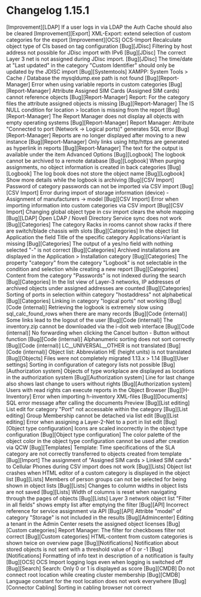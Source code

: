 # Changelog 1.15.1

[Improvement][LDAP] If a user logs in via LDAP the Auth Cache should also be cleared
[Improvement][Export] XML-Export: extend selection of custom categories for the export
[Improvement][OCS] OCS-Import Recalculate object type of CIs based on tag configuration
[Bug][JDisc] Filtering by host address not possible for JDisc import with IPv6
[Bug][JDisc] The correct Layer 3 net is not assigned during JDisc import.
[Bug][JDisc] The time/date at "Last updated" in the category "Custom Identifier" should only be updated by the JDISC import
[Bug][Systemtools] XAMPP: System Tools > Cache / Database the mysqldump.exe path is not found
[Bug][Report-Manager] Error when using variable reports in custom categories
[Bug][Report-Manager] Attribute Assigned SIM Cards (Assigned SIM cards) cannot reference objects
[Bug][Report-Manager] Report: For the category files the attribute assigned objects is missing
[Bug][Report-Manager] The IS NULL condition for location > location is missing from the report
[Bug][Report-Manager] The Report Manager does not display all objects with empty operating systems
[Bug][Report-Manager] Report Manager: Attribute "Connected to port (Network -> Logical ports)" generates SQL error
[Bug][Report-Manager] Reports are no longer displayed after moving to a new instance
[Bug][Report-Manager] Only links using http/https are generated as hyperlink in reports
[Bug][Report-Manager] The text for the output is available under the item Advanced Options
[Bug][Logbook] The logbook cannot be archived to a remote database
[Bug][Logbook] When purging assignments, no object information is created in back categories
[Bug][Logbook] The log book does not store the object name
[Bug][Logbook] Show more details while the logbook is archiving
[Bug][CSV Import] Password of category passwords can not be imported via CSV import
[Bug][CSV Import] Error during import of storage information (device) - Assignment of manufacturers -> model
[Bug][CSV Import] Error when importing information into custom categories via CSV import
[Bug][CSV Import] Changing global object type in csv import clears the whole mapping
[Bug][LDAP] Open LDAP / Novell Directory Service sync does not work
[Bug][Categories] The category Racks in rooms cannot show racks if there are switch/blade chassis with slots
[Bug][Categories] In the object list Application the field Title of the specific category Applications>Variant is missing
[Bug][Categories] The output of a yes/no field with nothing selected "-" is not correct
[Bug][Categories] Archived installations are displayed in the Application > Installation category
[Bug][Categories] The property "category" from the category "Logbook" is not selectable in the condition and selection while creating a new report
[Bug][Categories] Content from the category "Passwords" is not indexed during the search
[Bug][Categories] In the list view of Layer-3 networks, IP addresses of archived objects under assigned addresses are counted
[Bug][Categories] Sorting of ports in selection within category "hostaddress" not alphabetical
[Bug][Categories] Linking in category "logical ports" not working
[Bug][Code (internal)] Retrieving the logbook is extremely slow using sql_calc_found_rows when there are many records
[Bug][Code (internal)] Some links lead to the logout of the user
[Bug][Code (internal)] The inventory.zip cannot be downloaded via the i-doit web interface
[Bug][Code (internal)] No forwarding when clicking the Cancel button - Button without function
[Bug][Code (internal)] Alphanumeric sorting does not sort correctly
[Bug][Code (internal)] LC__UNIVERSAL__OTHER is not translated
[Bug][Code (internal)] Object list: Abbreviation HE (height units) is not translated
[Bug][Objects] Files were not completely migrated 1.13.x > 1.14
[Bug][User settings] Sorting in configuration of category lists not possible
[Bug][Authorization system] Objects of type workplace are displayed as locations in the authorization system
[Bug][Authorization system] Line for last change also shows last change to users without rights
[Bug][Authorization system] Users with read rights can execute reports in the Object Browser
[Bug][H-Inventory] Error when importing h-inventory XML-files
[Bug][Documents] SQL error message after calling the documents Preview
[Bug][List editing] List edit for category "Port" not accessable within the category
[Bug][List editing] Group Membership cannot be detached via list edit
[Bug][List editing] Error when assigning a Layer-2-Net to a port in list edit
[Bug][Object type configuration] Icons are scaled incorrectly in the object type configuration
[Bug][Object type configuration] The color palette of the object color in the object type configuration cannot be used after creation via QCW
[Bug][Templates] Template: Time specifications of the SLA category are not correctly transferred to objects created from template
[Bug][Import] The assignment of "Assigned SIM cards > Linked SIM cards" to Cellular Phones during CSV import does not work
[Bug][Lists] Object list crashes when HTML editor of a custom category is displayed in the object list
[Bug][Lists] Members of person groups can not be selected for being shown in object lists
[Bug][Lists] Changes to column widths in object lists are not saved
[Bug][Lists] Width of columns is reset when navigating through the pages of objects
[Bug][Lists] Layer 3 network object list "Filter in all fields" shows empty list after emptying the filter
[Bug][API] Incorrect reference for service assignment via API
[Bug][API] Attribte "model" of category "Storage" is not included in the results
[Bug][Admincenter] Editing a tenant in the Admin Center resets the assigned object licenses
[Bug][Custom categories] Report Manager: The filter for checkboxes filter not correct
[Bug][Custom categories] HTML-content from custom categories is shown twice on overview page
[Bug][Notifications] Notification about stored objects is not sent with a threshold value of 0 or -1
[Bug][Notifications] Formatting of info text in description of a notification is faulty
[Bug][OCS] OCS Import logging logs even when logging is switched off
[Bug][Search] Search: Only 0 or 1 is displayed as score
[Bug][CMDB] Do not connect root location while creating cluster membership
[Bug][CMDB] Language constant for the root location does not work everywhere
[Bug][Connector Cabling] Sorting in cabling browser not correct
